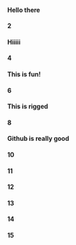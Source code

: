 #### Hello there
#### 2
#### Hiiiii
#### 4
#### This is fun!
#### 6
#### This is rigged
#### 8
#### Github is really good
#### 10
#### 11
#### 12
#### 13
#### 14
#### 15
